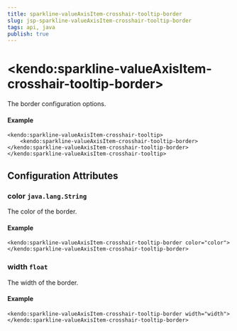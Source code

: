 ```yaml
---
title: sparkline-valueAxisItem-crosshair-tooltip-border
slug: jsp-sparkline-valueAxisItem-crosshair-tooltip-border
tags: api, java
publish: true
---
```


# \<kendo:sparkline-valueAxisItem-crosshair-tooltip-border\>

The border configuration options.

#### Example
    <kendo:sparkline-valueAxisItem-crosshair-tooltip>
        <kendo:sparkline-valueAxisItem-crosshair-tooltip-border></kendo:sparkline-valueAxisItem-crosshair-tooltip-border>
    </kendo:sparkline-valueAxisItem-crosshair-tooltip>

## Configuration Attributes

### color `java.lang.String`

The color of the border.

#### Example
    <kendo:sparkline-valueAxisItem-crosshair-tooltip-border color="color">
    </kendo:sparkline-valueAxisItem-crosshair-tooltip-border>

### width `float`

The width of the border.

#### Example
    <kendo:sparkline-valueAxisItem-crosshair-tooltip-border width="width">
    </kendo:sparkline-valueAxisItem-crosshair-tooltip-border>

